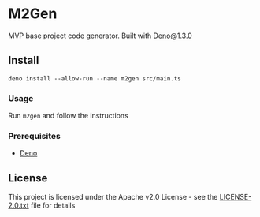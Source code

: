 # M2Gen

MVP base project code generator. Built with Deno@1.3.0

## Install

 `deno install --allow-run --name m2gen src/main.ts`

### Usage

Run `m2gen` and follow the instructions

### Prerequisites

- [Deno](https://deno.land/)


## License

This project is licensed under the Apache v2.0 License - see the [LICENSE-2.0.txt](LICENSE-2.0.txt) file for details